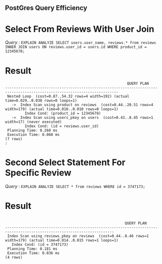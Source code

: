 ## PostGres Query Efficiency ##

# Select From Reviews With User Join #

*Query* : `EXPLAIN ANALYZE SELECT users.user_name, reviews.* from reviews INNER JOIN users ON reviews.user_id = users.id WHERE product_id = 12345678;`

# Result #

```text
                                                        QUERY PLAN
--------------------------------------------------------------------------------------------------------------------------
 Nested Loop  (cost=0.87..54.32 rows=4 width=192) (actual time=0.029..0.030 rows=0 loops=1)
   ->  Index Scan using product on reviews  (cost=0.44..20.51 rows=4 width=179) (actual time=0.010..0.010 rows=0 loops=1)
         Index Cond: (product_id = 12345678)
   ->  Index Scan using users_pkey on users  (cost=0.43..8.45 rows=1 width=17) (never executed)
         Index Cond: (id = reviews.user_id)
 Planning Time: 0.260 ms
 Execution Time: 0.060 ms
(7 rows)
:
```

# Second Select Statement For Specific Review #

*Query* : `EXPLAIN ANALYZE SELECT * from reviews WHERE id = 3747173;`

# Result #

```text

                                                       QUERY PLAN
------------------------------------------------------------------------------------------------------------------------
 Index Scan using reviews_pkey on reviews  (cost=0.44..8.46 rows=1 width=179) (actual time=0.014..0.015 rows=1 loops=1)
   Index Cond: (id = 3747173)
 Planning Time: 0.181 ms
 Execution Time: 0.036 ms
(4 rows)
```